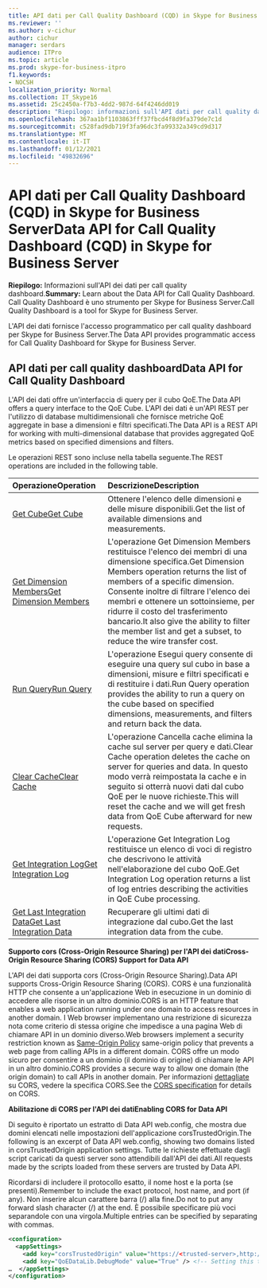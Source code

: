 ```yaml
---
title: API dati per Call Quality Dashboard (CQD) in Skype for Business Server
ms.reviewer: ''
ms.author: v-cichur
author: cichur
manager: serdars
audience: ITPro
ms.topic: article
ms.prod: skype-for-business-itpro
f1.keywords:
- NOCSH
localization_priority: Normal
ms.collection: IT_Skype16
ms.assetid: 25c2450a-f7b3-4dd2-987d-64f4246dd019
description: "Riepilogo: informazioni sull'API dati per call quality dashboard. Call Quality Dashboard è uno strumento per Skype for Business Server."
ms.openlocfilehash: 367aa1bf1103863fff37fbcd4f8d9fa379de7c1d
ms.sourcegitcommit: c528fad9db719f3fa96dc3fa99332a349cd9d317
ms.translationtype: MT
ms.contentlocale: it-IT
ms.lasthandoff: 01/12/2021
ms.locfileid: "49832696"
---
```

# <a name="data-api-for-call-quality-dashboard-cqd-in-skype-for-business-server"></a><span data-ttu-id="95494-104">API dati per Call Quality Dashboard (CQD) in Skype for Business Server</span><span class="sxs-lookup"><span data-stu-id="95494-104">Data API for Call Quality Dashboard (CQD) in Skype for Business Server</span></span>
 
<span data-ttu-id="95494-105">**Riepilogo:** Informazioni sull'API dei dati per call quality dashboard.</span><span class="sxs-lookup"><span data-stu-id="95494-105">**Summary:** Learn about the Data API for Call Quality Dashboard.</span></span> <span data-ttu-id="95494-106">Call Quality Dashboard è uno strumento per Skype for Business Server.</span><span class="sxs-lookup"><span data-stu-id="95494-106">Call Quality Dashboard is a tool for Skype for Business Server.</span></span>
  
<span data-ttu-id="95494-107">L'API dei dati fornisce l'accesso programmatico per call quality dashboard per Skype for Business Server.</span><span class="sxs-lookup"><span data-stu-id="95494-107">The Data API provides programmatic access for Call Quality Dashboard for Skype for Business Server.</span></span>
  
## <a name="data-api-for-call-quality-dashboard"></a><span data-ttu-id="95494-108">API dati per call quality dashboard</span><span class="sxs-lookup"><span data-stu-id="95494-108">Data API for Call Quality Dashboard</span></span>

<span data-ttu-id="95494-109">L'API dei dati offre un'interfaccia di query per il cubo QoE.</span><span class="sxs-lookup"><span data-stu-id="95494-109">The Data API offers a query interface to the QoE Cube.</span></span> <span data-ttu-id="95494-110">L'API dei dati è un'API REST per l'utilizzo di database multidimensionali che fornisce metriche QoE aggregate in base a dimensioni e filtri specificati.</span><span class="sxs-lookup"><span data-stu-id="95494-110">The Data API is a REST API for working with multi-dimensional database that provides aggregated QoE metrics based on specified dimensions and filters.</span></span>
  
<span data-ttu-id="95494-111">Le operazioni REST sono incluse nella tabella seguente.</span><span class="sxs-lookup"><span data-stu-id="95494-111">The REST operations are included in the following table.</span></span>
  

|<span data-ttu-id="95494-112">**Operazione**</span><span class="sxs-lookup"><span data-stu-id="95494-112">**Operation**</span></span>|<span data-ttu-id="95494-113">**Descrizione**</span><span class="sxs-lookup"><span data-stu-id="95494-113">**Description**</span></span>|
|:-----|:-----|
|[<span data-ttu-id="95494-114">Get Cube</span><span class="sxs-lookup"><span data-stu-id="95494-114">Get Cube</span></span>](get-cube.md) <br/> |<span data-ttu-id="95494-115">Ottenere l'elenco delle dimensioni e delle misure disponibili.</span><span class="sxs-lookup"><span data-stu-id="95494-115">Get the list of available dimensions and measurements.</span></span>  <br/> |
|[<span data-ttu-id="95494-116">Get Dimension Members</span><span class="sxs-lookup"><span data-stu-id="95494-116">Get Dimension Members</span></span>](get-dimension-members.md) <br/> |<span data-ttu-id="95494-117">L'operazione Get Dimension Members restituisce l'elenco dei membri di una dimensione specifica.</span><span class="sxs-lookup"><span data-stu-id="95494-117">Get Dimension Members operation returns the list of members of a specific dimension.</span></span> <span data-ttu-id="95494-118">Consente inoltre di filtrare l'elenco dei membri e ottenere un sottoinsieme, per ridurre il costo del trasferimento bancario.</span><span class="sxs-lookup"><span data-stu-id="95494-118">It also give the ability to filter the member list and get a subset, to reduce the wire transfer cost.</span></span>  <br/> |
|[<span data-ttu-id="95494-119">Run Query</span><span class="sxs-lookup"><span data-stu-id="95494-119">Run Query</span></span>](run-query.md) <br/> |<span data-ttu-id="95494-120">L'operazione Esegui query consente di eseguire una query sul cubo in base a dimensioni, misure e filtri specificati e di restituire i dati.</span><span class="sxs-lookup"><span data-stu-id="95494-120">Run Query operation provides the ability to run a query on the cube based on specified dimensions, measurements, and filters and return back the data.</span></span>  <br/> |
|[<span data-ttu-id="95494-121">Clear Cache</span><span class="sxs-lookup"><span data-stu-id="95494-121">Clear Cache</span></span>](clear-cache.md) <br/> |<span data-ttu-id="95494-122">L'operazione Cancella cache elimina la cache sul server per query e dati.</span><span class="sxs-lookup"><span data-stu-id="95494-122">Clear Cache operation deletes the cache on server for queries and data.</span></span> <span data-ttu-id="95494-123">In questo modo verrà reimpostata la cache e in seguito si otterrà nuovi dati dal cubo QoE per le nuove richieste.</span><span class="sxs-lookup"><span data-stu-id="95494-123">This will reset the cache and we will get fresh data from QoE Cube afterward for new requests.</span></span>  <br/> |
|[<span data-ttu-id="95494-124">Get Integration Log</span><span class="sxs-lookup"><span data-stu-id="95494-124">Get Integration Log</span></span>](get-integration-log.md) <br/> |<span data-ttu-id="95494-125">L'operazione Get Integration Log restituisce un elenco di voci di registro che descrivono le attività nell'elaborazione del cubo QoE.</span><span class="sxs-lookup"><span data-stu-id="95494-125">Get Integration Log operation returns a list of log entries describing the activities in QoE Cube processing.</span></span>  <br/> |
|[<span data-ttu-id="95494-126">Get Last Integration Data</span><span class="sxs-lookup"><span data-stu-id="95494-126">Get Last Integration Data</span></span>](get-last-integration-data.md) <br/> |<span data-ttu-id="95494-127">Recuperare gli ultimi dati di integrazione dal cubo.</span><span class="sxs-lookup"><span data-stu-id="95494-127">Get the last integration data from the cube.</span></span>  <br/> |
   
 <span data-ttu-id="95494-128">**Supporto cors (Cross-Origin Resource Sharing) per l'API dei dati**</span><span class="sxs-lookup"><span data-stu-id="95494-128">**Cross-Origin Resource Sharing (CORS) Support for Data API**</span></span>
  
<span data-ttu-id="95494-129">L'API dei dati supporta cors (Cross-Origin Resource Sharing).</span><span class="sxs-lookup"><span data-stu-id="95494-129">Data API supports Cross-Origin Resource Sharing (CORS).</span></span> <span data-ttu-id="95494-130">CORS è una funzionalità HTTP che consente a un'applicazione Web in esecuzione in un dominio di accedere alle risorse in un altro dominio.</span><span class="sxs-lookup"><span data-stu-id="95494-130">CORS is an HTTP feature that enables a web application running under one domain to access resources in another domain.</span></span> <span data-ttu-id="95494-131">I Web browser implementano [](https://www.w3.org/Security/wiki/Same_Origin_Policy) una restrizione di sicurezza nota come criterio di stessa origine che impedisce a una pagina Web di chiamare API in un dominio diverso.</span><span class="sxs-lookup"><span data-stu-id="95494-131">Web browsers implement a security restriction known as [Same-Origin Policy](https://www.w3.org/Security/wiki/Same_Origin_Policy) same-origin policy that prevents a web page from calling APIs in a different domain.</span></span> <span data-ttu-id="95494-132">CORS offre un modo sicuro per consentire a un dominio (il dominio di origine) di chiamare le API in un altro dominio.</span><span class="sxs-lookup"><span data-stu-id="95494-132">CORS provides a secure way to allow one domain (the origin domain) to call APIs in another domain.</span></span> <span data-ttu-id="95494-133">Per informazioni [dettagliate](https://www.w3.org/TR/cors/) su CORS, vedere la specifica CORS.</span><span class="sxs-lookup"><span data-stu-id="95494-133">See the [CORS specification](https://www.w3.org/TR/cors/) for details on CORS.</span></span>
  
 <span data-ttu-id="95494-134">**Abilitazione di CORS per l'API dei dati**</span><span class="sxs-lookup"><span data-stu-id="95494-134">**Enabling CORS for Data API**</span></span>
  
 <span data-ttu-id="95494-135">Di seguito è riportato un estratto di Data API web.config, che mostra due domini elencati nelle impostazioni dell'applicazione corsTrustedOrigin.</span><span class="sxs-lookup"><span data-stu-id="95494-135">The following is an excerpt of Data API web.config, showing two domains listed in corsTrustedOrigin application settings.</span></span> <span data-ttu-id="95494-136">Tutte le richieste effettuate dagli script caricati da questi server sono attendibili dall'API dei dati.</span><span class="sxs-lookup"><span data-stu-id="95494-136">All requests made by the scripts loaded from these servers are trusted by Data API.</span></span>
  
<span data-ttu-id="95494-137">Ricordarsi di includere il protocollo esatto, il nome host e la porta (se presenti).</span><span class="sxs-lookup"><span data-stu-id="95494-137">Remember to include the exact protocol, host name, and port (if any).</span></span> <span data-ttu-id="95494-138">Non inserire alcun carattere barra (/) alla fine.</span><span class="sxs-lookup"><span data-stu-id="95494-138">Do not to put any forward slash character (/) at the end.</span></span> <span data-ttu-id="95494-139">È possibile specificare più voci separandole con una virgola.</span><span class="sxs-lookup"><span data-stu-id="95494-139">Multiple entries can be specified by separating with commas.</span></span>
  
```xml
<configuration>
  <appSettings>
    <add key="corsTrustedOrigin" value="https://<trusted-server>,http://<another-trusted-domain>:8080" /> <!-- Domains which are trusted to get the data -->
    <add key="QoEDataLib.DebugMode" value="True" /> <!-- Setting this to True, allows seeing of the detail logs in status page -->
…  </appSettings>
</configuration>
```


